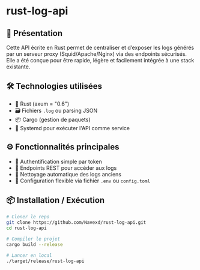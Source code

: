 # rust-log-api

## 🚀 Présentation

Cette API écrite en Rust permet de centraliser et d’exposer les logs générés par un serveur proxy (Squid/Apache/Nginx) via des endpoints sécurisés. Elle a été conçue pour être rapide, légère et facilement intégrée à une stack existante.

## 🛠️ Technologies utilisées

- 🔧 Rust (axum = "0.6")
- 🗃️ Fichiers `.log` ou parsing JSON
- 📦 Cargo (gestion de paquets)
- 🐧 Systemd pour exécuter l'API comme service

## ⚙️ Fonctionnalités principales

- 🔐 Authentification simple par token
- 📑 Endpoints REST pour accéder aux logs
- 🧼 Nettoyage automatique des logs anciens
- 📁 Configuration flexible via fichier `.env` ou `config.toml`

## 📦 Installation / Exécution

```bash
# Cloner le repo
git clone https://github.com/Navexd/rust-log-api.git
cd rust-log-api

# Compiler le projet
cargo build --release

# Lancer en local
./target/release/rust-log-api
